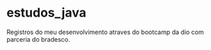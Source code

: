 # estudos_java
Registros do meu desenvolvimento atraves do bootcamp da dio com parceria do bradesco.